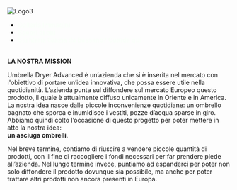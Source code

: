 <body>	
	<article>
		<img src="https://user-images.githubusercontent.com/62671277/77656689-86ff7700-6f74-11ea-9265-18794c936979.png" alt="Logo3">
		<ul>
			<li><a href="http://umbrelladryeradvanced.github.io/immagini" style="color: rgb(250,255,250)"><strong>Galleria Immagini</strong></a></li>
			<li><a href="https://it.wikipedia.org/wiki/Strage_di_piazza_Fontana" style="color: rgb(250,255,250)"><strong>Scopri di più</strong></a></li>
			<li><a href="https://www.youtube.com/watch?v=PSi09nxiyHA" style="color: rgb(250,255,250)"><strong>Sei Maria Grazia da Bassano? Guarda qui</strong></a></li>
		</ul>
		<br/>
		<strong>LA NOSTRA MISSION</strong>
		<br/>
		<p>
			Umbrella Dryer Advanced è un’azienda che si è inserita nel mercato con l'obiettivo di portare un’idea innovativa, che possa essere utile nella quotidianità.
			L’azienda punta sul diffondere sul mercato Europeo questo prodotto, il quale è attualmente diffuso unicamente in Oriente e in America. La nostra idea nasce
			dalle piccole inconvenienze quotidiane: un ombrello bagnato che sporca e inumidisce i vestiti, pozze d’acqua sparse in giro. Abbiamo quindi colto l’occasione
			di questo progetto per poter mettere in atto la nostra idea: 
			<br/>
			<strong>un asciuga ombrelli</strong>.
			<br/>
		</p>
		<p>
		Nel breve termine, contiamo di riuscire a vendere piccole quantità di prodotti, con il fine di raccogliere i fondi necessari per far prendere piede all’azienda. Nel lungo termine invece, puntiamo ad espanderci per poter non solo diffondere il prodotto dovunque sia possibile, ma anche per poter trattare altri prodotti non ancora presenti in Europa.
		</p>
	</article>
    <main id="content" class="main-content" role="main">
    </main>
  </body>

